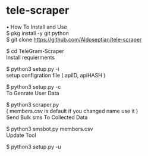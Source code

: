 # tele-scraper
• How To Install and Use  
$ pkg install -y git python  
$ git clone https://github.com/Aldoseptian/tele-scraper

$ cd TeleGram-Scraper      
Install requierments  

$ python3 setup.py -i      
setup configration file ( apiID, apiHASH )  

$ python3 setup.py -c      
To Genrate User Data 

$ python3 scraper.py      
( members.csv is default if you changed name use it )     
Send Bulk sms To Collected Data  

$ python3 smsbot.py members.csv      
Update Tool  

$ python3 setup.py -u

